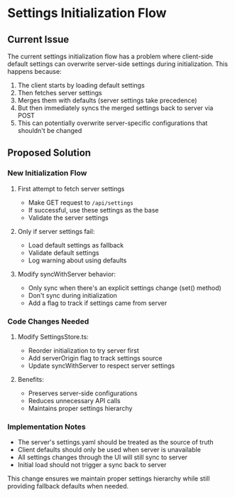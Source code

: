 # Settings Initialization Flow

## Current Issue
The current settings initialization flow has a problem where client-side default settings can overwrite server-side settings during initialization. This happens because:

1. The client starts by loading default settings
2. Then fetches server settings
3. Merges them with defaults (server settings take precedence)
4. But then immediately syncs the merged settings back to server via POST
5. This can potentially overwrite server-specific configurations that shouldn't be changed

## Proposed Solution

### New Initialization Flow
1. First attempt to fetch server settings
   - Make GET request to `/api/settings`
   - If successful, use these settings as the base
   - Validate the server settings

2. Only if server settings fail:
   - Load default settings as fallback
   - Validate default settings
   - Log warning about using defaults

3. Modify syncWithServer behavior:
   - Only sync when there's an explicit settings change (set() method)
   - Don't sync during initialization
   - Add a flag to track if settings came from server

### Code Changes Needed
1. Modify SettingsStore.ts:
   - Reorder initialization to try server first
   - Add serverOrigin flag to track settings source
   - Update syncWithServer to respect server settings

2. Benefits:
   - Preserves server-side configurations
   - Reduces unnecessary API calls
   - Maintains proper settings hierarchy

### Implementation Notes
- The server's settings.yaml should be treated as the source of truth
- Client defaults should only be used when server is unavailable
- All settings changes through the UI will still sync to server
- Initial load should not trigger a sync back to server

This change ensures we maintain proper settings hierarchy while still providing fallback defaults when needed.